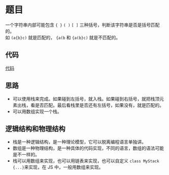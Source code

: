 # 题目

一个字符串内部可能包含 `{ }` `( )` `[ ]` 三种括号，判断该字符串是否是括号匹配的。<br>
如 `(a{b}c)` 就是匹配的， `{a(b` 和 `{a(b}c)` 就是不匹配的。

## 代码

[代码](https://github.com/shuibuzhuo/algorithm-project/blob/master/src/algorithm/02_match-brackets/match-brackets.ts)

## 思路

- 可以使用栈来完成。如果碰到左括号，就入栈。如果碰到右括号，就把栈顶元素出栈，看是否匹配。最后看栈里是否还有左括号，如果没有，就是匹配的。
- 可以用数组实现一个栈。

## 逻辑结构和物理结构

- 栈是一种逻辑结构，是一种理论模型，它可以脱离编程语言单独讲。
- 数组是一种物理结构，是一种具体的代码实现，不同的语言，数组的语法可能是不一样的。
- 栈可以用数组来实现，也可以用链表来实现，也可以自定义 `class MyStack {...}`来实现，在 JS 中，一般用数组来实现。
